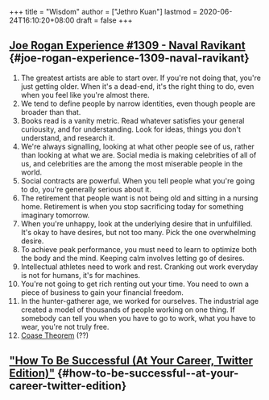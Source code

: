 +++
title = "Wisdom"
author = ["Jethro Kuan"]
lastmod = 2020-06-24T16:10:20+08:00
draft = false
+++

## [Joe Rogan Experience #1309 - Naval Ravikant](https://www.youtube.com/watch?v=3qHkcs3kG44) {#joe-rogan-experience-1309-naval-ravikant}

1.  The greatest artists are able to start over. If you're not doing
    that, you're just getting older. When it's a dead-end, it's the
    right thing to do, even when you feel like you're almost there.
2.  We tend to define people by narrow identities, even though people
    are broader than that.
3.  Books read is a vanity metric. Read whatever satisfies your general
    curiousity, and for understanding. Look for ideas, things you don't
    understand, and research it.
4.  We're always signalling, looking at what other people see of us,
    rather than looking at what we are. Social media is making
    celebrities of all of us, and celebrities are the among the most
    miserable people in the world.
5.  Social contracts are powerful. When you tell people what you're
    going to do, you're generally serious about it.
6.  The retirement that people want is not being old and sitting in a
    nursing home. Retirement is when you stop sacrificing today for
    something imaginary tomorrow.
7.  When you're unhappy, look at the underlying desire that in
    unfulfilled. It's okay to have desires, but not too many. Pick the
    one overwhelming desire.
8.  To achieve peak performance, you must need to learn to optimize
    both the body and the mind. Keeping calm involves letting go of
    desires.
9.  Intellectual athletes need to work and rest. Cranking out work
    everyday is not for humans, it's for machines.
10. You're not going to get rich renting out your time. You need to
    own a piece of business to gain your financial freedom.
11. In the hunter-gatherer age, we worked for ourselves. The
    industrial age created a model of thousands of people working on
    one thing. If somebody can tell you when you have to go to work,
    what you have to wear, you're not truly free.
12. [Coase Theorem](https://www.investopedia.com/terms/c/coase-theorem.asp) (??)

## ["How To Be Successful (At Your Career, Twitter Edition)"](https://twitter.com/sama/status/1214274038933020672?s=20) {#how-to-be-successful--at-your-career-twitter-edition}
